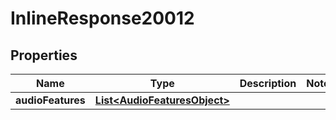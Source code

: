 # InlineResponse20012

## Properties
Name | Type | Description | Notes
------------ | ------------- | ------------- | -------------
**audioFeatures** | [**List&lt;AudioFeaturesObject&gt;**](AudioFeaturesObject.md) |  | 
